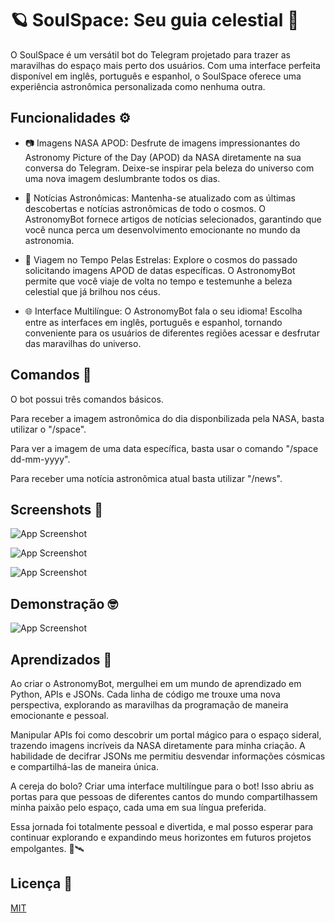
# 🪐 SoulSpace: Seu guia celestial 🔭

O SoulSpace é um versátil bot do Telegram projetado para trazer as maravilhas do espaço mais perto dos usuários. Com uma interface perfeita disponível em inglês, português e espanhol, o SoulSpace oferece uma experiência astronômica personalizada como nenhuma outra.


## Funcionalidades ⚙️

- 📷 Imagens NASA APOD: Desfrute de imagens impressionantes do Astronomy Picture of the Day (APOD) da NASA diretamente na sua conversa do Telegram. Deixe-se inspirar pela beleza do universo com uma nova imagem deslumbrante todos os dias.

- 📰 Notícias Astronômicas: Mantenha-se atualizado com as últimas descobertas e notícias astronômicas de todo o cosmos. O AstronomyBot fornece artigos de notícias selecionados, garantindo que você nunca perca um desenvolvimento emocionante no mundo da astronomia.

- 💫 Viagem no Tempo Pelas Estrelas: Explore o cosmos do passado solicitando imagens APOD de datas específicas. O AstronomyBot permite que você viaje de volta no tempo e testemunhe a beleza celestial que já brilhou nos céus.

- 🌐 Interface Multilíngue: O AstronomyBot fala o seu idioma! Escolha entre as interfaces em inglês, português e espanhol, tornando conveniente para os usuários de diferentes regiões acessar e desfrutar das maravilhas do universo.



## Comandos 🤖

O bot possui três comandos básicos.

Para receber a imagem astronômica do dia disponbilizada pela NASA, basta utilizar o "/space". 

Para ver a imagem de uma data específica, basta usar o comando "/space dd-mm-yyyy".

Para receber uma notícia astronômica atual basta utilizar "/news".


## Screenshots 📸

![App Screenshot](https://imgur.com/bGcGYmi.png)

![App Screenshot](https://i.imgur.com/xT178RW.png)

![App Screenshot](https://i.imgur.com/WWgdr8q.png)



## Demonstração 🤓

![App Screenshot](https://i.imgur.com/Z6pWgAw.gif)

## Aprendizados 🚀

Ao criar o AstronomyBot, mergulhei em um mundo de aprendizado em Python, APIs e JSONs. Cada linha de código me trouxe uma nova perspectiva, explorando as maravilhas da programação de maneira emocionante e pessoal.

Manipular APIs foi como descobrir um portal mágico para o espaço sideral, trazendo imagens incríveis da NASA diretamente para minha criação. A habilidade de decifrar JSONs me permitiu desvendar informações cósmicas e compartilhá-las de maneira única.

A cereja do bolo? Criar uma interface multilíngue para o bot! Isso abriu as portas para que pessoas de diferentes cantos do mundo compartilhassem minha paixão pelo espaço, cada uma em sua língua preferida.

Essa jornada foi totalmente pessoal e divertida, e mal posso esperar para continuar explorando e expandindo meus horizontes em futuros projetos empolgantes. 🌌🛰️


## Licença 📗

[MIT](https://choosealicense.com/licenses/mit/)


